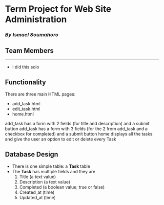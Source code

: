 # **Term Project for Web Site Administration**

### _By Ismael Soumahoro_

## **Team Members**

---

-   I did this solo

## **Functionality**

There are three main HTML pages:

-   add_task.html
-   edit_task.html
-   home.html

add_task has a form with 2 fields (for title and description) and a submit button
add_task has a form with 3 fields (for the 2 from add_task and a checkbox for completed) and a submit button
home displays all the tasks and give the user an option to edit or delete every Task

## **Database Design**

-   There is one simple table: a **Task** table
-   The **Task** has multiple fields and they are
    1. Title (a text value)
    2. Description (a text value)
    3. Completed (a boolean value; true or false)
    4. Created_at (time)
    5. Updated_at (time)
